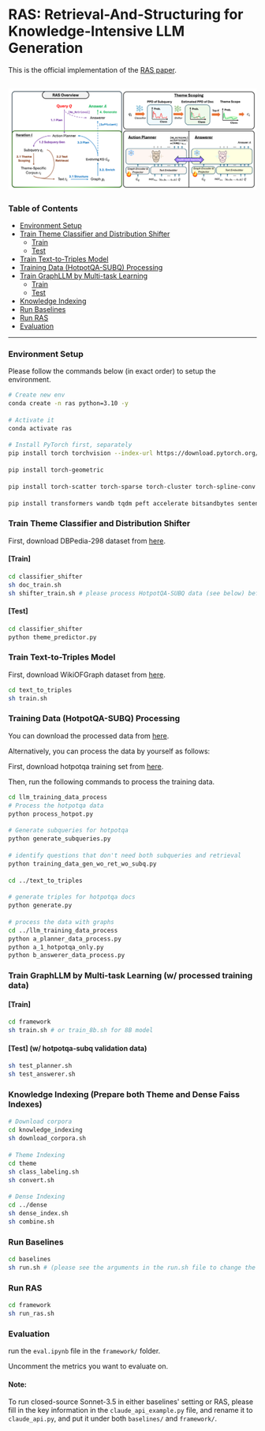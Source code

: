 # RAS: Retrieval-And-Structuring for Knowledge-Intensive LLM Generation

This is the official implementation of the [RAS paper](https://arxiv.org/abs/2502.10996).

![alt text](/images/overview.png "Overview of RAS")
---
### Table of Contents
- [Environment Setup](#environment-setup)
- [Train Theme Classifier and Distribution Shifter](#train-theme-classifier-and-distribution-shifter)
  - [Train](#train)
  - [Test](#test)
- [Train Text-to-Triples Model](#train-text-to-triples-model)
- [Training Data (HotpotQA-SUBQ) Processing](#training-data-hotpotqa-subq-processing)
- [Train GraphLLM by Multi-task Learning](#train-graphllm-by-multi-task-learning-w-processed-training-data)
  - [Train](#train-1)
  - [Test](#test-1)
- [Knowledge Indexing](#knowledge-indexing-prepare-both-theme-and-dense-faiss-indexes)
- [Run Baselines](#run-baselines)
- [Run RAS](#run-ras)
- [Evaluation](#evaluation)
---

### Environment Setup

Please follow the commands below (in exact order) to setup the environment.

```bash
# Create new env
conda create -n ras python=3.10 -y

# Activate it
conda activate ras

# Install PyTorch first, separately
pip install torch torchvision --index-url https://download.pytorch.org/whl/cu118

pip install torch-geometric

pip install torch-scatter torch-sparse torch-cluster torch-spline-conv -f https://data.pyg.org/whl/torch-2.5.1+cu118.html #(depends on your cuda version)

pip install transformers wandb tqdm peft accelerate bitsandbytes sentencepiece

```


### Train Theme Classifier and Distribution Shifter

First, download DBPedia-298 dataset from [here](https://www.kaggle.com/datasets/danofer/dbpedia-classes).

#### [Train]
```bash
cd classifier_shifter
sh doc_train.sh
sh shifter_train.sh # please process HotpotQA-SUBQ data (see below) before this
```

#### [Test]
```bash
cd classifier_shifter
python theme_predictor.py
```

### Train Text-to-Triples Model

First, download WikiOFGraph dataset from [here](https://drive.google.com/drive/folders/1FaEdfgmcjHixVacdZLFCus6HO-k2yrR5?usp=sharing).

```bash
cd text_to_triples
sh train.sh
```




### Training Data (HotpotQA-SUBQ) Processing
You can download the processed data from [here](https://huggingface.co/datasets/pat-jj/ras_train_data/tree/main).

Alternatively, you can process the data by yourself as follows:

First, download hotpotqa training set from [here](http://curtis.ml.cmu.edu/datasets/hotpot/hotpot_train_v1.1.json).

Then, run the following commands to process the training data.

```bash
cd llm_training_data_process
# Process the hotpotqa data
python process_hotpot.py

# Generate subqueries for hotpotqa
python generate_subqueries.py

# identify questions that don't need both subqueries and retrieval
python training_data_gen_wo_ret_wo_subq.py

cd ../text_to_triples

# generate triples for hotpotqa docs
python generate.py

# process the data with graphs
cd ../llm_training_data_process
python a_planner_data_process.py
python a_1_hotpotqa_only.py
python b_answerer_data_process.py
```


### Train GraphLLM by Multi-task Learning (w/ processed training data)

#### [Train]
```bash
cd framework
sh train.sh # or train_8b.sh for 8B model
```

#### [Test] (w/ hotpotqa-subq validation data)
```bash
sh test_planner.sh
sh test_answerer.sh
```


### Knowledge Indexing (Prepare both Theme and Dense Faiss Indexes)

```bash
# Download corpora
cd knowledge_indexing
sh download_corpora.sh

# Theme Indexing
cd theme
sh class_labeling.sh
sh convert.sh

# Dense Indexing
cd ../dense
sh dense_index.sh
sh combine.sh
```

### Run Baselines

```bash
cd baselines
sh run.sh # (please see the arguments in the run.sh file to change the dataset, model, etc.)
```


### Run RAS

```bash
cd framework
sh run_ras.sh
```


### Evaluation

run the `eval.ipynb` file in the `framework/` folder.

Uncomment the metrics you want to evaluate on.

#### Note: 

To run closed-source Sonnet-3.5 in either baselines' setting or RAS, please fill in the key information in the `claude_api_example.py` file, and rename it to `claude_api.py`, and put it under both `baselines/` and `framework/`.
